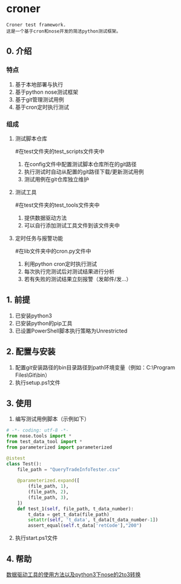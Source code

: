 # croner
    
    Croner test framework.
    这是一个基于cron和nose开发的简洁python测试框架。

## 0. 介绍
    
### 特点
    
1. 基于本地部署与执行
2. 基于python nose测试框架
3. 基于git管理测试用例
4. 基于cron定时执行测试
    
### 组成

1. 测试脚本仓库

    #在test文件夹的test_scripts文件夹中
    1. 在config文件中配置测试脚本仓库所在的git路径
    2. 执行测试时自动从配置的git路径下载/更新测试用例
    3. 测试用例在git仓库独立维护
    
2. 测试工具

    #在test文件夹的test_tools文件夹中
    1. 提供数据驱动方法
    2. 可以自行添加测试工具文件到该文件夹中
    
3. 定时任务与报警功能

    #在lib文件夹中的cron.py文件中
    1. 利用python cron定时执行测试
    2. 每次执行完测试后对测试结果进行分析
    3. 若有失败的测试结果立刻报警（发邮件/发...）

## 1. 前提
    
1. 已安装python3
2. 已安装python的pip工具
3. 已设置PowerShell脚本执行策略为Unrestricted
    
## 2. 配置与安装

1. 配置git安装路径的bin目录路径到path环境变量（例如：C:\Program Files\Git\bin）
2. 执行setup.ps1文件

## 3. 使用

1. 编写测试用例脚本（示例如下）

```python
# -*- coding: utf-8 -*-
from nose.tools import *
from test_data_tool import *
from parameterized import parameterized

@istest
class Test():
    file_path = "QueryTradeInfoTester.csv"
    
    @parameterized.expand([
        (file_path, 1),
        (file_path, 2),
        (file_path, 3),
    ])
    def test_1(self, file_path, t_data_number):
        t_data = get_t_data(file_path)
        setattr(self, 't_data', t_data[t_data_number-1])
        assert_equal(self.t_data['retCode'],"200")
```

2. 执行start.ps1文件

## 4. 帮助

[数据驱动工具的使用方法以及python3下nose的2to3转换](http://www.cnblogs.com/LanTianYou/p/7298200.html)
